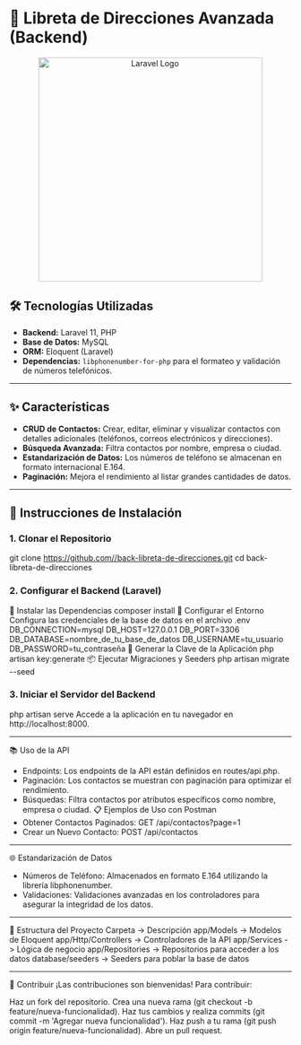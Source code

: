 # 📖 Libreta de Direcciones Avanzada (Backend)

<p align="center">
  <img src="https://raw.githubusercontent.com/laravel/art/master/logo-lockup/5%20SVG/2%20CMYK/1%20Full%20Color/laravel-logolockup-cmyk-red.svg" width="400" alt="Laravel Logo">
</p>

## 🛠 Tecnologías Utilizadas
- **Backend:** Laravel 11, PHP
- **Base de Datos:** MySQL
- **ORM:** Eloquent (Laravel)
- **Dependencias:** `libphonenumber-for-php` para el formateo y validación de números telefónicos.

---

## ✨ Características
- **CRUD de Contactos:** Crear, editar, eliminar y visualizar contactos con detalles adicionales (teléfonos, correos electrónicos y direcciones).
- **Búsqueda Avanzada:** Filtra contactos por nombre, empresa o ciudad.
- **Estandarización de Datos:** Los números de teléfono se almacenan en formato internacional E.164.
- **Paginación:** Mejora el rendimiento al listar grandes cantidades de datos.

---

## 🚀 Instrucciones de Instalación

### 1. Clonar el Repositorio

git clone https://github.com//back-libreta-de-direcciones.git
cd back-libreta-de-direcciones

### 2. Configurar el Backend (Laravel)
🧰 Instalar las Dependencias
composer install
📝 Configurar el Entorno
Configura las credenciales de la base de datos en el archivo .env
DB_CONNECTION=mysql
DB_HOST=127.0.0.1
DB_PORT=3306
DB_DATABASE=nombre_de_tu_base_de_datos
DB_USERNAME=tu_usuario
DB_PASSWORD=tu_contraseña
🔑 Generar la Clave de la Aplicación
php artisan key:generate
📦 Ejecutar Migraciones y Seeders
php artisan migrate --seed

### 3. Iniciar el Servidor del Backend
php artisan serve
Accede a la aplicación en tu navegador en http://localhost:8000.

--------------------------------------------------------------------------------------------------------

📚 Uso de la API
* Endpoints: Los endpoints de la API están definidos en routes/api.php.
* Paginación: Los contactos se muestran con paginación para optimizar el rendimiento.
* Búsquedas: Filtra contactos por atributos específicos como nombre, empresa o ciudad.
📋 Ejemplos de Uso con Postman
* Obtener Contactos Paginados:
    GET /api/contactos?page=1
* Crear un Nuevo Contacto:
    POST /api/contactos
    
--------------------------------------------------------------------------------------------------------

🌐 Estandarización de Datos
* Números de Teléfono: Almacenados en formato E.164 utilizando la librería libphonenumber.
* Validaciones: Validaciones avanzadas en los controladores para asegurar la integridad de los datos.

--------------------------------------------------------------------------------------------------------

🧩 Estructura del Proyecto
Carpeta	 -> Descripción
app/Models ->	Modelos de Eloquent
app/Http/Controllers ->	Controladores de la API
app/Services ->	Lógica de negocio
app/Repositories ->	Repositorios para acceder a los datos
database/seeders ->	Seeders para poblar la base de datos

--------------------------------------------------------------------------------------------------------

🤝 Contribuir
¡Las contribuciones son bienvenidas! Para contribuir:

Haz un fork del repositorio.
Crea una nueva rama (git checkout -b feature/nueva-funcionalidad).
Haz tus cambios y realiza commits (git commit -m 'Agregar nueva funcionalidad').
Haz push a tu rama (git push origin feature/nueva-funcionalidad).
Abre un pull request.